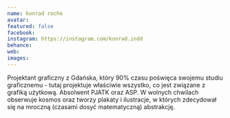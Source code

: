 ```yaml
---
name: konrad roche
avatar: 
featured: false
facebook: 
instagram: https://instagram.com/konrad.indd
behance: 
web:
images:
---
```

Projektant graficzny z Gdańska, który 90% czasu poświęca swojemu studiu
graficznemu - tutaj projektuje właściwie wszystko, co jest związane z grafiką użytkową. Absolwent PJATK oraz ASP. W wolnych chwilach obserwuje kosmos oraz tworzy plakaty i ilustracje, w których zdecydował się na mroczną (czasami dosyć matematyczną) abstrakcję.
